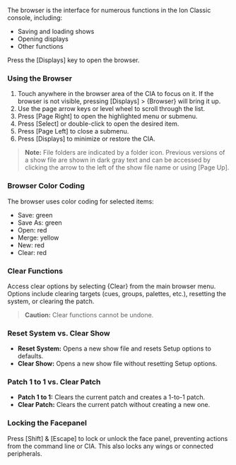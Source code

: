 The browser is the interface for numerous functions in the Ion Classic console, including:

- Saving and loading shows
- Opening displays
- Other functions

Press the [Displays] key to open the browser.

### Using the Browser

1. Touch anywhere in the browser area of the CIA to focus on it. If the browser is not visible, pressing [Displays] > {Browser} will bring it up.
2. Use the page arrow keys or level wheel to scroll through the list.
3. Press [Page Right] to open the highlighted menu or submenu.
4. Press [Select] or double-click to open the desired item.
5. Press [Page Left] to close a submenu.
6. Press [Displays] to minimize or restore the CIA.

> **Note:** File folders are indicated by a folder icon. Previous versions of a show file are shown in dark gray text and can be accessed by clicking the arrow to the left of the show file name or using [Page Up].

### Browser Color Coding

The browser uses color coding for selected items:

- Save: green
- Save As: green
- Open: red
- Merge: yellow
- New: red
- Clear: red

### Clear Functions

Access clear options by selecting {Clear} from the main browser menu. Options include clearing targets (cues, groups, palettes, etc.), resetting the system, or clearing the patch.

> **Caution:** Clear functions cannot be undone.

### Reset System vs. Clear Show

- **Reset System:** Opens a new show file and resets Setup options to defaults.
- **Clear Show:** Opens a new show file without resetting Setup options.

### Patch 1 to 1 vs. Clear Patch

- **Patch 1 to 1:** Clears the current patch and creates a 1-to-1 patch.
- **Clear Patch:** Clears the current patch without creating a new one.

### Locking the Facepanel

Press [Shift] & [Escape] to lock or unlock the face panel, preventing actions from the command line or CIA. This also locks any wings or connected peripherals.